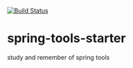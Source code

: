 [![Build Status](https://travis-ci.com/github/jantonho/spring-tools-starter.svg?branch=master)](https://travis-ci.com/github/jantonho/spring-tools-starter)

# spring-tools-starter
study and remember of spring tools
